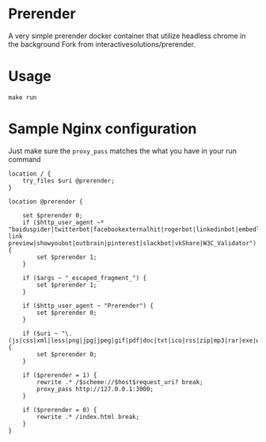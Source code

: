 Prerender
=========

A very simple prerender docker container that utilize headless chrome in the background
Fork from interactivesolutions/prerender.


# Usage

`make run`


# Sample Nginx configuration

Just make sure the `proxy_pass` matches the what you have in your run command

```
location / {
    try_files $uri @prerender;
}

location @prerender {

    set $prerender 0;
    if ($http_user_agent ~* "baiduspider|twitterbot|facebookexternalhit|rogerbot|linkedinbot|embedly|quora link preview|showyoubot|outbrain|pinterest|slackbot|vkShare|W3C_Validator") {
        set $prerender 1;
    }

    if ($args ~ "_escaped_fragment_") {
        set $prerender 1;
    }

    if ($http_user_agent ~ "Prerender") {
        set $prerender 0;
    }

    if ($uri ~ "\.(js|css|xml|less|png|jpg|jpeg|gif|pdf|doc|txt|ico|rss|zip|mp3|rar|exe|wmv|doc|avi|ppt|mpg|mpeg|tif|wav|mov|psd|ai|xls|mp4|m4a|swf|dat|dmg|iso|flv|m4v|torrent|ttf|woff)") {
        set $prerender 0;
    }

    if ($prerender = 1) {
        rewrite .* /$scheme://$host$request_uri? break;
        proxy_pass http://127.0.0.1:3000;
    }

    if ($prerender = 0) {
        rewrite .* /index.html break;
    }
}
```

